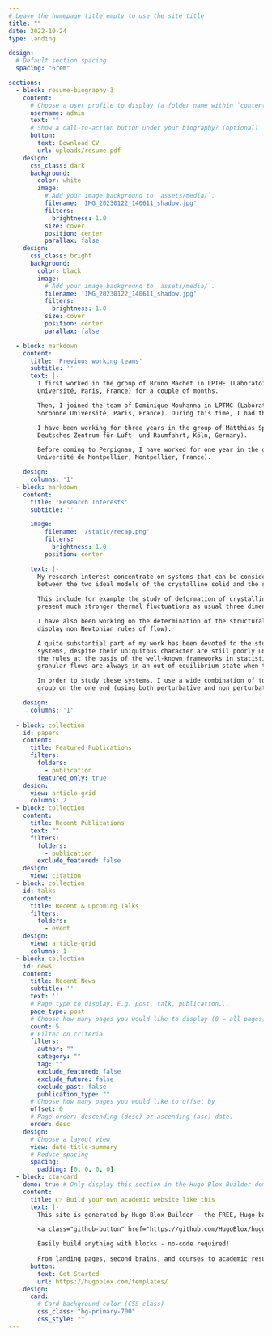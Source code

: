```yaml
---
# Leave the homepage title empty to use the site title
title: ""
date: 2022-10-24
type: landing

design:
  # Default section spacing
  spacing: "6rem"

sections:
  - block: resume-biography-3
    content:
      # Choose a user profile to display (a folder name within `content/authors/`)
      username: admin
      text: ""
      # Show a call-to-action button under your biography? (optional)
      button:
        text: Download CV
        url: uploads/resume.pdf
    design:
      css_class: dark
      background:
        color: white
        image:
          # Add your image background to `assets/media/`.
          filename: 'IMG_20230122_140611_shadow.jpg'
          filters:
            brightness: 1.0
          size: cover
          position: center
          parallax: false
    design:
      css_class: bright
      background:
        color: black
        image:
          # Add your image background to `assets/media/`.
          filename: 'IMG_20230122_140611_shadow.jpg'
          filters:
            brightness: 1.0
          size: cover
          position: center
          parallax: false

  - block: markdown
    content:
      title: 'Previous working teams'
      subtitle: ''
      text: |-
        I first worked in the group of Bruno Machet in LPTHE (Laboratoire de Physique Théorique des Hautes Énergies, Sorbonne
        Université, Paris, France) for a couple of months.

        Then, I joined the team of Dominique Mouhanna in LPTMC (Laboratoire de Physique Théorique de la Matière Condensée,
        Sorbonne Université, Paris, France). During this time, I had the chance to collaborate with Sofian Teber from LPTHE (Paris).

        I have been working for three years in the group of Matthias Sperl (Institut für Materialphysik im Weltraum,
        Deutsches Zentrum für Luft- und Raumfahrt, Köln, Germany).

        Before coming to Perpignan, I have worked for one year in the group of Ludovic Berthier in L2C (Laboratoire Charles Coulomb,
        Université de Montpellier, Montpellier, France).

    design:
      columns: '1'
  - block: markdown
    content:
      title: 'Research Interests'
      subtitle: ''

      image:
          filename: '/static/recap.png'
          filters:
            brightness: 1.0
          position: center

      text: |-
        My research interest concentrate on systems that can be considered as holding an intermediate position
        between the two ideal models of the crystalline solid and the simple liquid.
        
        This include for example the study of deformation of crystalline membrane, which, because of their bidemensional character
        present much stronger thermal fluctuations as usual three dimensional solids, and therefore display unconventional elasticity.

        I have also been working on the determination of the structural and rheological properties of complex fluids (that typically
        display non Newtonian rules of flow).

        A quite substantial part of my work has been devoted to the study of the flow properties of granular liquids. These
        systems, despite their ubiquitous character are still poorly understood today because, on the formal level, they escape
        the rules at the basis of the well-known frameworks in statistical physics (the granular particles being dissipative,
        granular flows are always in an out-of-equilibrium state when they are not at rest).

        In order to study these systems, I use a wide combination of tools, mostly from statistical field theory and the renormalisation
        group on the one end (using both perturbative and non perturbative schemes), but also mode-coupling theory

    design:
      columns: '1'
      
  - block: collection
    id: papers
    content:
      title: Featured Publications
      filters:
        folders:
          - publication
        featured_only: true
    design:
      view: article-grid
      columns: 2
  - block: collection
    content:
      title: Recent Publications
      text: ""
      filters:
        folders:
          - publication
        exclude_featured: false
    design:
      view: citation
  - block: collection
    id: talks
    content:
      title: Recent & Upcoming Talks
      filters:
        folders:
          - event
    design:
      view: article-grid
      columns: 1
  - block: collection
    id: news
    content:
      title: Recent News
      subtitle: ''
      text: ''
      # Page type to display. E.g. post, talk, publication...
      page_type: post
      # Choose how many pages you would like to display (0 = all pages)
      count: 5
      # Filter on criteria
      filters:
        author: ""
        category: ""
        tag: ""
        exclude_featured: false
        exclude_future: false
        exclude_past: false
        publication_type: ""
      # Choose how many pages you would like to offset by
      offset: 0
      # Page order: descending (desc) or ascending (asc) date.
      order: desc
    design:
      # Choose a layout view
      view: date-title-summary
      # Reduce spacing
      spacing:
        padding: [0, 0, 0, 0]
  - block: cta-card
    demo: true # Only display this section in the Hugo Blox Builder demo site
    content:
      title: 👉 Build your own academic website like this
      text: |-
        This site is generated by Hugo Blox Builder - the FREE, Hugo-based open source website builder trusted by 250,000+ academics like you.

        <a class="github-button" href="https://github.com/HugoBlox/hugo-blox-builder" data-color-scheme="no-preference: light; light: light; dark: dark;" data-icon="octicon-star" data-size="large" data-show-count="true" aria-label="Star HugoBlox/hugo-blox-builder on GitHub">Star</a>

        Easily build anything with blocks - no-code required!
        
        From landing pages, second brains, and courses to academic resumés, conferences, and tech blogs.
      button:
        text: Get Started
        url: https://hugoblox.com/templates/
    design:
      card:
        # Card background color (CSS class)
        css_class: "bg-primary-700"
        css_style: ""
---
```

